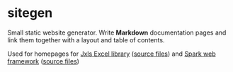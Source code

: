 # sitegen

Small static website generator. Write **Markdown** documentation pages and link them together with a layout and table of contents.

Used for homepages for [Jxls Excel library](https://jxls.sourceforge.net) ([source files](https://github.com/jxlsteam/jxls/tree/master/jxls-site/docs))
and [Spark web framework](https://sparkjavateam.github.io/spark) ([source files](https://github.com/sparkjavateam/spark/tree/master/docs-source))
